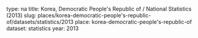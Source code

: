 type: na
title: Korea, Democratic People's Republic of / National Statistics (2013)
slug: places/korea-democratic-people's-republic-of/datasets/statistics/2013
place: korea-democratic-people's-republic-of
dataset: statistics
year: 2013
